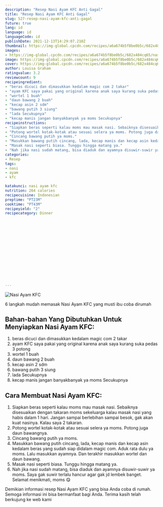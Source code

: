 ```yaml
---
description: "Resep Nasi Ayam KFC Anti Gagal"
title: "Resep Nasi Ayam KFC Anti Gagal"
slug: 527-resep-nasi-ayam-kfc-anti-gagal
future: true
lang: id
language: id
languageCode: id
publishDate: 2021-12-13T14:29:07.210Z 
thumbnail: https://img-global.cpcdn.com/recipes/a6a674b5f8be0b5c/682x484cq65/nasi-ayam-kfc-foto-resep-utama.webp
images:
- https://img-global.cpcdn.com/recipes/a6a674b5f8be0b5c/682x484cq65/nasi-ayam-kfc-foto-resep-utama.webp
image: https://img-global.cpcdn.com/recipes/a6a674b5f8be0b5c/682x484cq65/nasi-ayam-kfc-foto-resep-utama.webp
cover: https://img-global.cpcdn.com/recipes/a6a674b5f8be0b5c/682x484cq65/nasi-ayam-kfc-foto-resep-utama.webp
author: Louisa Graham
ratingvalue: 3.2
reviewcount: 9
recipeingredient:
- "beras dicuci dan dimasukkan kedalam magic com 2 takar"
- "ayam KFC saya pakai yang original karena anak saya kurang suka pedas 3 potong"
- "wortel 1 buah"
- "daun bawang 2 buah"
- "kecap asin 2 sdm"
- "bawang putih 3 siung"
- "lada Secukupnya"
- "kecap manis jangan banyakbanyak ya moms Secukupnya"
recipeinstructions:
- "Siapkan beras seperti kalau moms mau masak nasi. Sebaiknya disesuaikan dengan takaran moms sekeluarga kalau masak nasi yang habis dalam 1 hari. Jangan sampai berlebihan sampai besok, gak akan kuat nasinya. Kalau saya 2 takaran."
- "Potong wortel kotak-kotak atau sesuai selera ya moms. Potong juga daun bawangnya."
- "Cincang bawang putih ya moms."
- "Masukkan bawang putih cincang, lada, kecap manis dan kecap asin kedalam beras yang sudah siap didalam magic com. Aduk rata dulu ya moms. Lalu masukkan ayamnya. Dan terakhir masukkan wortel dan daun bawang."
- "Masak nasi seperti biasa. Tunggu hingga matang ya."
- "Nah jika nasi sudah matang, bisa diaduk dan ayamnya disuwir-suwir ya moms. Saya gak suwir terlalu hancur agar gak jd lembek banget. Selamat menikmati, moms 😋"
categories:
- Resep
tags:
- nasi
- ayam
- kfc

katakunci: nasi ayam kfc 
nutrition: 264 calories
recipecuisine: Indonesian
preptime: "PT23M"
cooktime: "PT43M"
recipeyield: "2"
recipecategory: Dinner


     
    
    
    
    
    
    
    
    
    
    
      
    
---
```



![Nasi Ayam KFC](https://img-global.cpcdn.com/recipes/a6a674b5f8be0b5c/682x484cq65/nasi-ayam-kfc-foto-resep-utama.webp)

6 langkah mudah memasak  Nasi Ayam KFC yang musti ibu coba dirumah

<!--inarticleads1-->

## Bahan-bahan Yang Dibutuhkan Untuk Menyiapkan Nasi Ayam KFC:

1. beras dicuci dan dimasukkan kedalam magic com 2 takar
1. ayam KFC saya pakai yang original karena anak saya kurang suka pedas 3 potong
1. wortel 1 buah
1. daun bawang 2 buah
1. kecap asin 2 sdm
1. bawang putih 3 siung
1. lada Secukupnya
1. kecap manis jangan banyakbanyak ya moms Secukupnya



<!--inarticleads2-->

## Cara Membuat Nasi Ayam KFC:

1. Siapkan beras seperti kalau moms mau masak nasi. Sebaiknya disesuaikan dengan takaran moms sekeluarga kalau masak nasi yang habis dalam 1 hari. Jangan sampai berlebihan sampai besok, gak akan kuat nasinya. Kalau saya 2 takaran.
1. Potong wortel kotak-kotak atau sesuai selera ya moms. Potong juga daun bawangnya.
1. Cincang bawang putih ya moms.
1. Masukkan bawang putih cincang, lada, kecap manis dan kecap asin kedalam beras yang sudah siap didalam magic com. Aduk rata dulu ya moms. Lalu masukkan ayamnya. Dan terakhir masukkan wortel dan daun bawang.
1. Masak nasi seperti biasa. Tunggu hingga matang ya.
1. Nah jika nasi sudah matang, bisa diaduk dan ayamnya disuwir-suwir ya moms. Saya gak suwir terlalu hancur agar gak jd lembek banget. Selamat menikmati, moms 😋




Demikian informasi  resep Nasi Ayam KFC   yang bisa Anda coba di rumah. Semoga informasi ini bisa bermanfaat bagi Anda. Terima kasih telah berkujung ke web kami
